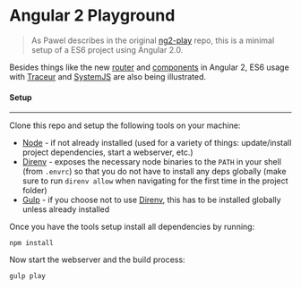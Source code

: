 # Angular 2 Playground

> As Pawel describes in the original [ng2-play](https://github.com/pkozlowski-opensource/ng2-play) repo, this is a minimal setup of a ES6 project using Angular 2.0.

Besides things like the new [router](https://github.com/angular/router) and [components](https://angular.io/docs/js/latest/api/annotations/Directive-class.html) in Angular 2, ES6 usage with [Traceur](https://github.com/google/traceur-compiler) and [SystemJS](https://github.com/systemjs/systemjs) are also being illustrated.

#### Setup
----------

Clone this repo and setup the following tools on your machine:

- [Node](http://nodejs.org) - if not already installed (used for a variety of things: update/install project dependencies, start a webserver, etc.)
- [Direnv](http://direnv.net/) - exposes the necessary node binaries to the `PATH` in your shell (from `.envrc`) so that you do not have to install any deps globally (make sure to run `direnv allow` when navigating for the first time in the project folder)
- [Gulp](http://gulpjs.com/) - if you choose not to use [Direnv](http://direnv.net/), this has to be installed globally unless already installed

Once you have the tools setup install all dependencies by running:

```shell
npm install
```

Now start the webserver and the build process:

```shell
gulp play
```